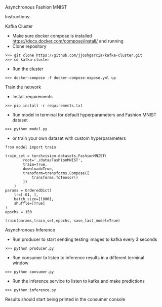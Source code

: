 Asynchronous Fashion MNIST

Instructions:

Kafka Cluster

- Make sure docker compose is installed https://docs.docker.com/compose/install/ and running
- Clone repository
```
>>> git clone https://github.com/jjoshgarcia/kafka-cluster.git
>>> cd kafka-cluster
```
- Run the cluster
```
>>> docker-compose -f docker-compose-expose.yml up
```

Train the network

- Install requirements
```
>>> pip install -r requirements.txt
```
- Run model in terminal for default hyperparameters and Fashion MNIST dataset
```
>>> python model.py
```
- or train your own dataset with custom hyperparameters
```
from model import train

train_set = torchvision.datasets.FashionMNIST(
        root='./data/FashionMNIST',
        train=True,
        download=True,
        transform=transforms.Compose([
            transforms.ToTensor()
        ])
    )
params = OrderedDict(
    lr=[.01, ],
    batch_size=[1000],
    shuffle=[True]
)
epochs = 150

train(params,train_set,epochs, save_last_model=True)

```

Asynchronous Inference

- Run producer to start sending testing images to kafka every 3 seconds
```
>>> python producer.py
```
- Run consumer to listen to inference results in a different terminal window
```
>>> python consumer.py
```
- Run the inference service to listen to kafka and make predictions
```
>>> python inference.py
```
Results should start being printed in the consumer console